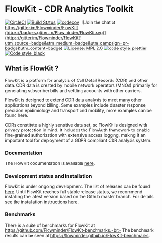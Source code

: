 # FlowKit - CDR Analytics Toolkit

[![CircleCI](https://circleci.com/gh/Flowminder/FlowKit.svg?style=shield)](https://circleci.com/gh/Flowminder/FlowKit) [![Build Status](https://img.shields.io/travis/com/Flowminder/FlowKit.svg?style=flat-square)](https://travis-ci.com/Flowminder/FlowKit) [![codecov](https://codecov.io/gh/Flowminder/FlowKit/branch/master/graph/badge.svg)](https://codecov.io/gh/Flowminder/FlowKit) [![Join the chat at https://gitter.im/Flowminder/FlowKit](https://badges.gitter.im/Flowminder/FlowKit.svg)](https://gitter.im/Flowminder/FlowKit?utm_source=badge&utm_medium=badge&utm_campaign=pr-badge&utm_content=badge) [![License: MPL 2.0](https://img.shields.io/github/license/Flowminder/FlowKit.svg?style=flat-square)](https://opensource.org/licenses/MPL-2.0) [![code style: prettier](https://img.shields.io/badge/code_style-prettier-ff69b4.svg?style=flat-square)](https://github.com/prettier/prettier) [![Code style: black](https://img.shields.io/badge/code%20style-black-000000.svg?style=flat-square)](https://github.com/python/black)

## What is FlowKit ?

FlowKit is a platform for analysis of Call Detail Records (CDR) and other data. CDR data is created by mobile network operators (MNOs) primarily for generating subscriber bills and settling accounts with other carriers.

FlowKit is designed to extend CDR data analysis to meet many other applications beyond billing. Some examples include disaster response, precision epidimiology and transport and mobility, more examples can be found here.

CDRs constitute a highly sensitive data set, so FlowKit is designed with privacy protection in mind. It includes the FlowAuth framework to enable fine-grained authorization with extensive access logging, making it an important tool for deployment of a GDPR compliant CDR analysis system.

### Documentation

The FlowKit documentation is available [here](https://flowminder.github.io/FlowKit/).

### Development status and installation

FlowKit is under ongoing development. The list of releases can be found [here](https://github.com/Flowminder/FlowKit/releases). Until FlowKit reaches full stable release status, we recommend installing the latest version based on the Github master branch. For details see the installation instructions [here](https://flowminder.github.io/FlowKit/install/).

### Benchmarks

There is a suite of benchmarks for FlowKit at https://github.com/Flowminder/FlowKit-benchmarks.<br>
The benchmark results can be seen at https://flowminder.github.io/FlowKit-benchmarks.
